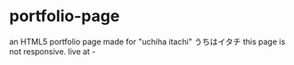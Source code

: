 # portfolio-page
an HTML5 portfolio page made for "uchiha itachi" うちはイタチ
this page is not responsive.
live at - 
